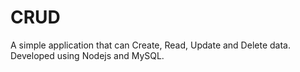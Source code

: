 # CRUD
A simple application that can Create, Read, Update and Delete data. Developed using Nodejs and MySQL.
